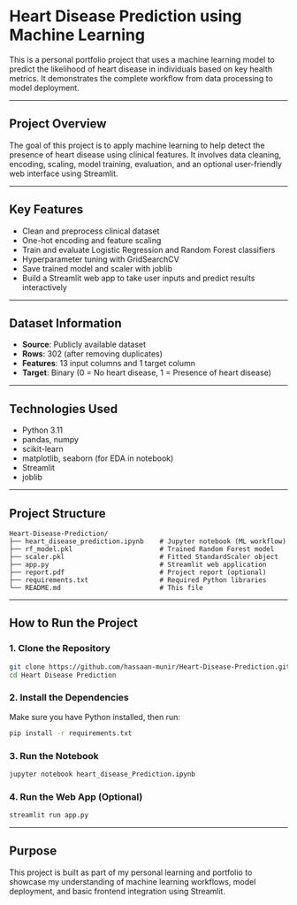 # Heart Disease Prediction using Machine Learning

This is a personal portfolio project that uses a machine learning model to predict the likelihood of heart disease in individuals based on key health metrics. It demonstrates the complete workflow from data processing to model deployment.

---

## Project Overview

The goal of this project is to apply machine learning to help detect the presence of heart disease using clinical features. It involves data cleaning, encoding, scaling, model training, evaluation, and an optional user-friendly web interface using Streamlit.

---

## Key Features

* Clean and preprocess clinical dataset
* One-hot encoding and feature scaling
* Train and evaluate Logistic Regression and Random Forest classifiers
* Hyperparameter tuning with GridSearchCV
* Save trained model and scaler with joblib
* Build a Streamlit web app to take user inputs and predict results interactively

---

## Dataset Information

* **Source**: Publicly available dataset
* **Rows**: 302 (after removing duplicates)
* **Features**: 13 input columns and 1 target column
* **Target**: Binary (0 = No heart disease, 1 = Presence of heart disease)

---

## Technologies Used

* Python 3.11
* pandas, numpy
* scikit-learn
* matplotlib, seaborn (for EDA in notebook)
* Streamlit
* joblib

---

## Project Structure

```
Heart-Disease-Prediction/
├── heart_disease_prediction.ipynb    # Jupyter notebook (ML workflow)
├── rf_model.pkl                      # Trained Random Forest model
├── scaler.pkl                        # Fitted StandardScaler object
├── app.py                            # Streamlit web application
├── report.pdf                        # Project report (optional)
├── requirements.txt                  # Required Python libraries
└── README.md                         # This file
```

---

## How to Run the Project

### 1. Clone the Repository

```bash
git clone https://github.com/hassaan-munir/Heart-Disease-Prediction.git
cd Heart Disease Prediction
```

### 2. Install the Dependencies

Make sure you have Python installed, then run:

```bash
pip install -r requirements.txt
```

### 3. Run the Notebook

```bash
jupyter notebook heart_disease_Prediction.ipynb
```

### 4. Run the Web App (Optional)

```bash
streamlit run app.py
```

---

## Purpose

This project is built as part of my personal learning and portfolio to showcase my understanding of machine learning workflows, model deployment, and basic frontend integration using Streamlit.
